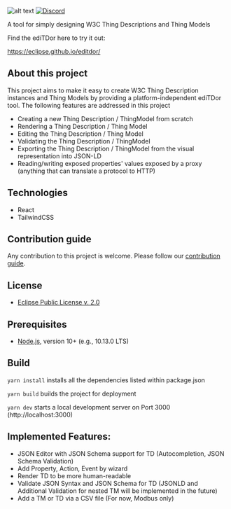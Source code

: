 ![alt text](https://github.com/eclipse/editdor/blob/master/logo/1585_ediTDor_logo.png "ediTDor logo")
[![Discord](https://img.shields.io/badge/Discord-7289DA?logo=discord&logoColor=white&label=WoT-CG-Discord)](https://discord.com/channels/1081253871688622181/1359286591100817549)

A tool for simply designing W3C Thing Descriptions and Thing Models

Find the ediTDor here to try it out:

https://eclipse.github.io/editdor/

## About this project

This project aims to make it easy to create W3C Thing Description instances and Thing Models by providing a platform-independent ediTDor tool. The following features are addressed in this project

- Creating a new Thing Description / ThingModel from scratch
- Rendering a Thing Description / Thing Model
- Editing the Thing Description / Thing Model
- Validating the Thing Description / ThingModel
- Exporting the Thing Description / ThingModel from the visual representation into JSON-LD
- Reading/writing exposed properties' values exposed by a proxy (anything that can translate a protocol to HTTP)

## Technologies

- React
- TailwindCSS

## Contribution guide

Any contribution to this project is welcome.
Please follow our [contribution guide](./CONTRIBUTING.md).

## License

- [Eclipse Public License v. 2.0](http://www.eclipse.org/legal/epl-2.0)

## Prerequisites

- [Node.js](https://nodejs.org/), version 10+ (e.g., 10.13.0 LTS)

## Build

`yarn install` installs all the dependencies listed within package.json

`yarn build` builds the project for deployment

`yarn dev` starts a local development server on Port 3000 (http://localhost:3000)

## Implemented Features:

- JSON Editor with JSON Schema support for TD (Autocompletion, JSON Schema Validation)
- Add Property, Action, Event by wizard
- Render TD to be more human-readable
- Validate JSON Syntax and JSON Schema for TD (JSONLD and Additional Validation for nested TM will be implemented in the future)
- Add a TM or TD via a CSV file (For now, Modbus only)

